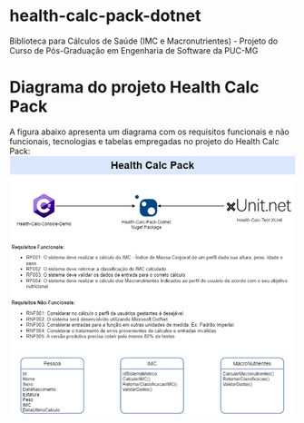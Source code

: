 # health-calc-pack-dotnet
Biblioteca para Cálculos de Saúde (IMC e Macronutrientes) - Projeto do Curso de Pós-Graduação em Engenharia de Software da PUC-MG
# Diagrama do projeto Health Calc Pack
A figura abaixo apresenta um diagrama com os requisitos funcionais e não funcionais, tecnologias e tabelas empregadas no projeto do Health Calc Pack:
<img src = "src\docshealthcalc\calc.png" alt = "healthcalcpack">

